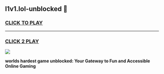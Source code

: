
## l1v1.lol-unblocked 👋
<h3>
<a href="https://premium.freeplayer.one?title=l1v1.lol-unblocked&ref=14F">CLICK TO PLAY</a></h3>
<hr>

<h3>
<a href="https://premium.freeplayer.one?title=l1v1.lol-unblocked&ref=14F">CLICK 2 PLAY</a>
  
</h3>

<a href="https://premium.freeplayer.one?title=l1v1.lol-unblocked&ref=12F/"><img src="https://clearcache.store/games.png"></a>


**worlds hardest game unblocked: Your Gateway to Fun and Accessible Online Gaming**

